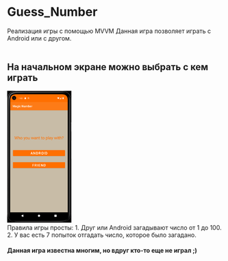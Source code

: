 # Guess_Number
Реализация игры с помощью MVVM
Данная игра позволяет играть с Android или с другом.
<br/>
<br/>
## На начальном экране можно выбрать с кем играть<br/>
<img src="https://github.com/UgolnikovaNatalya/Guess_Number/blob/master/ScreenShots/1start.png" width ="150">
<br/>Правила игры просты:
1. Друг или Android загадывают число от 1 до 100. 
2. У вас есть 7 попыток отгадать число, которое было загадано.

#### Данная игра известна многим, но вдруг кто-то еще не играл ;)
